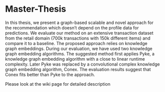 # Master-Thesis
In this thesis, we present a graph-based scalable and novel approach for the recommendation which doesn’t depend on the profile data for predictions. We evaluate our method on an extensive transaction dataset from the retail domain (700k transactions with 150k different items) and compare it to a baseline. The proposed approach relies on knowledge graph embeddings. During our evaluation, we have used two knowledge graph embedding algorithms. The suggested method first applies Pyke, a knowledge graph embedding algorithm with a close to linear runtime complexity. Later Pyke was replaced by a convolutional complex knowledge graph embedding algorithm, Conex. The evaluation results suggest that Conex fits better than Pyke to the approach.  

Please look at the wiki page for detailed description

